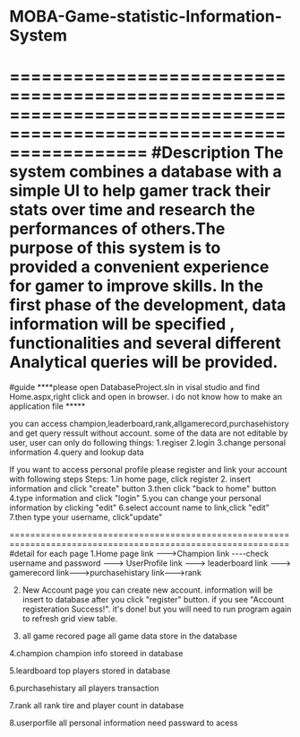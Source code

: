 # MOBA-Game-statistic-Information-System
=====================================================================================================================
#Description
The system combines a database with a simple UI to help gamer track their stats over 
time and research the performances of others.The purpose of this system is to provided a convenient 
experience for gamer to improve skills. In the first phase of the development, data information will be specified , 
functionalities and several different Analytical queries will be provided.
========================================================================================================================
#guide
****please open DatabaseProject.sln in visal studio and find Home.aspx,right click and open in browser. 
i do not know how to make an application file *****

you can access champion,leaderboard,rank,allgamerecord,purchasehistory 
and get query ressult without account.
some of the data are not editable by user, user can only do following things:
1.regiser
2.login
3.change personal information
4.query and lookup data


If you want to access personal profile please register and link your account with
following steps
Steps: 1.in home page, click register
       2. insert information and click "create" button
       3.then click "back to home" button
	4.type information and click "login"
	5.you can change your personal information by clicking "edit"
       6.select account name to link,click "edit"
	7.then type your username, click"update"


============================================================================================================
#detail for each page
1.Home page
	link --->Champion
	link ----check username and password ---> UserProfile
	link  ---> leaderboard
	link ---> gamerecord
	link--->purchasehistary
	link--->rank

2. New Account page
	you can create new account. information will be insert to database after you click "register" button.
if you see  "Account registeration Success!". it's done!
but you will need to run program again to refresh grid view table. 

3. all game recored page
all game data store in the database

4.champion 
champion info storeed in database 

5.leardboard
top players stored in database

6.purchasehistary
all players transaction

7.rank
all rank tire and player count in database

8.userporfile
 all personal information need passward to acess 



